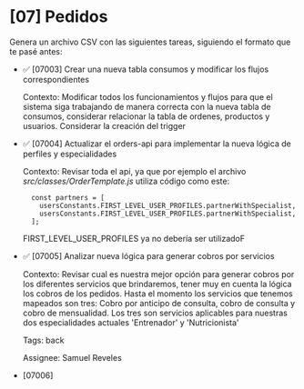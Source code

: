 # [07] Pedidos

Genera un archivo CSV con las siguientes tareas, siguiendo el formato que te pasé antes:

- ✅ [07003] Crear una nueva tabla consumos y modificar los flujos correspondientes

  Contexto: Modificar todos los funcionamientos y flujos para que el sistema siga trabajando de manera correcta con la nueva tabla de consumos, considerar relacionar la tabla de ordenes, productos y usuarios. Considerar la creación del trigger

- ✅ [07004] Actualizar el orders-api para implementar la nueva lógica de perfiles y especialidades

  Contexto: Revisar toda el api, ya que por ejemplo el archivo _src/classes/OrderTemplate.js_ utiliza código como este:

  ```
    const partners = [
      usersConstants.FIRST_LEVEL_USER_PROFILES.partnerWithSpecialist,
      usersConstants.FIRST_LEVEL_USER_PROFILES.partnerWithSpecialist,
    ];
  ```

  FIRST_LEVEL_USER_PROFILES ya no debería ser utilizadoF

- ✅ [07005] Analizar nueva lógica para generar cobros por servicios

  Contexto: Revisar cual es nuestra mejor opción para generar cobros por los diferentes servicios que brindaremos, tener muy en cuenta la lógica los cobros de los pedidos.
  Hasta el momento los servicios que tenemos mapeados son tres: Cobro por anticipo de consulta, cobro de consulta y cobro de mensualidad. Los tres son servicios aplicables para nuestras dos especialidades actuales 'Entrenador' y 'Nutricionista'

  Tags: back

  Assignee: Samuel Reveles

- [07006]
